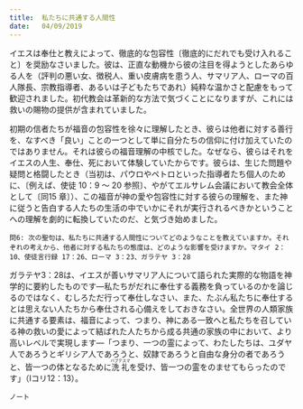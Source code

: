 ```yaml
---
title:  私たちに共通する人間性
date:   04/09/2019
---
```


イエスは奉仕と教えによって、徹底的な包容性〔徹底的にだれでも受け入れること〕を奨励なさいました。彼は、正直な動機から彼の注目を得ようとしたあらゆる人を（評判の悪い女、徴税人、重い皮膚病を患う人、サマリア人、ローマの百人隊長、宗教指導者、あるいは子どもたちであれ）純粋な温かさと配慮をもって歓迎されました。初代教会は革新的な方法で気づくことになりますが、これには救いの賜物の提供が含まれていました。

初期の信者たちが福音の包容性を徐々に理解したとき、彼らは他者に対する善行を、なすべき「良い」ことの一つとして単に自分たちの信仰に付け加えていたのではありません。それは彼らの福音理解の中核でした。なぜなら、彼らはそれをイエスの人生、奉仕、死において体験していたからです。彼らは、生じた問題や疑問と格闘したとき（当初は、パウロやペトロといった指導者たち個人のために、〔例えば、使徒 10：9 ～ 20 参照〕、やがてエルサレム会議において教会全体として〔同15 章〕）、この福音が神の愛や包容性に対する彼らの理解を、また神に従うと告白する人たちの生活の中でいかにそれが実行されるべきかということへの理解を劇的に転換していたのだ、と気づき始めました。

`問6: 次の聖句は、私たちに共通する人間性についてどのようなことを教えていますか。それぞれの考えから、他者に対する私たちの態度は、どのような影響を受けますか。マタイ 2：10、使徒言行録 17：26、ローマ 3：23、ガラテヤ 3：28`

ガラテヤ3：28は、イエスが善いサマリア人について語られた実際的な物語を神学的に要約したものです―私たちがだれに奉仕する義務を負っているのかを論じるのではなく、むしろただ行って奉仕しなさい、また、たぶん私たちに奉仕するとは思えない人たちから奉仕される心備えをしておきなさい。全世界の人類家族に共通する要素は、福音によって、つまり、神にある一致へと私たちを召している神の救いの愛によって結ばれた人たちから成る共通の家族の中において、より高いレベルで実現します―「つまり、一つの霊によって、わたしたちは、ユダヤ人であろうとギリシア人であろうと、奴隷であろうと自由な身分の者であろうと、皆一つの体となるために<ruby>洗礼<rt>バプテスマ</rt></ruby>を受け、皆一つの霊をのませてもらったのです」（Ⅰコリ12：13）。

`ノート`